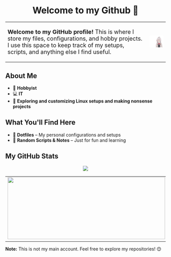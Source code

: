 <h1 align="center">Welcome to my Github 👋</h1>

<table>
  <tr> 
    <td>
      <p style="font-size: 18px;">
        <b>Welcome to my GitHub profile!</b> This is where I store my files, configurations, and hobby projects. I use this space to keep track of my setups, scripts, and anything else I find useful.
      </p>
    </td>
    <td>
      <img src="./Images/alya.gif" width="200px"/>
    </td>
  </tr>
</table>

## About Me
- 🎨 **Hobbyist**
- 💻 **IT**
- 🔧 **Exploring and customizing Linux setups and making nonsense projects**

## What You'll Find Here
- 📂 **Dotfiles** – My personal configurations and setups
- 📝 **Random Scripts & Notes** – Just for fun and learning

## My GitHub Stats
<table>
  <tr>
    <td><img src="https://github-readme-stats.vercel.app/api?username=Sumichaaan19&show_icons=true&theme=cobalt&card_width=495" width="495px" height="195px"/></td>
    <td><img src="https://github-readme-stats.vercel.app/api/top-langs/?username=Sumichaaan19&layout=compact&theme=cobalt&langs_count=10&card_width=495" width="495px" height="195px"/></td> 
 </tr>
<p align="center">
    <img src="https://github-profile-summary-cards.vercel.app/api/cards/profile-details?username=Sumichaaan19&theme=cobalt" />
</p>
</table>

**Note:** This is not my main account. Feel free to explore my repositories! 😊
